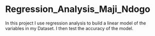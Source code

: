 # Regression_Analysis_Maji_Ndogo
In this project I use regression analysis to build a linear model of the variables in my Dataset. I then test the accuracy of the model.

